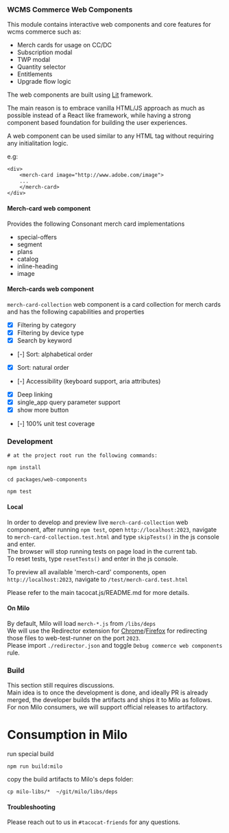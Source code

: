 ### WCMS Commerce Web Components

This module contains interactive web components and core features for wcms commerce such as:

* Merch cards for usage on CC/DC
* Subscription modal
* TWP modal
* Quantity selector
* Entitlements
* Upgrade flow logic

The web components are built using [Lit](https://lit.dev/) framework.

The main reason is to embrace vanilla HTML/JS approach as much as possible instead of a React like framework, while having a strong component based foundation for building the user experiences.

A web component can be used similar to any HTML tag without requiring any initialitation logic.

e.g:

```
<div>
    <merch-card image="http://www.adobe.com/image">
    ...
    </merch-card>
</div>
```

#### Merch-card web component
Provides the following Consonant merch card implementations

- special-offers
- segment
- plans
- catalog
- inline-heading
- image

#### Merch-cards web component
`merch-card-collection` web component is a card collection for merch cards and has the following capabilities and properties

 - [x] Filtering by category
 - [x] Filtering by device type
 - [x] Search by keyword
 - [-] Sort: alphabetical order
 - [x] Sort: natural order
 - [-] Accessibility (keyboard support, aria attributes)
 - [x] Deep linking
 - [x] single_app query parameter support
 - [x] show more button
 - [-] 100% unit test coverage

 ### Development
```
# at the project root run the following commands:

npm install

cd packages/web-components

npm test
```

#### Local
In order to develop and preview live `merch-card-collection` web component, after running `npm test`, open `http://localhost:2023`, navigate to `merch-card-collection.test.html` and type `skipTests()` in the js console and enter.<br />
The browser will stop running tests on page load in the current tab.<br />
To reset tests, type `resetTests()` and enter in the js console.<br />

To preview all available 'merch-card' components, open `http://localhost:2023`, navigate to `/test/merch-card.test.html`

Please refer to the main tacocat.js/README.md for more details.


#### On Milo

By default, Milo will load `merch-*.js` from `/libs/deps`<br/>
We will use the Redirector extension for [Chrome](https://chrome.google.com/webstore/detail/redirector/ocgpenflpmgnfapjedencafcfakcekcd)/[Firefox](https://addons.mozilla.org/en-US/firefox/addon/redirector/) for redirecting those files to web-test-runner on the port `2023`.<br/>
Please import `./redirector.json` and toggle `Debug commerce web components` rule.

### Build
This section still requires discussions.<br />
Main idea is to once the development is done, and ideally PR is already merged, the developer builds the artifacts and ships it to Milo as follows.<br />
For non Milo consumers, we will support official releases to artifactory.

# Consumption in Milo
run special build
```
npm run build:milo
```
copy the build artifacts to Milo's deps folder:
```
cp milo-libs/*  ~/git/milo/libs/deps
```

#### Troubleshooting
Please reach out to us in `#tacocat-friends` for any questions.
